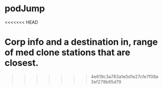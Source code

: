 podJump
=======
<<<<<<< HEAD

Corp info and a destination in, range of med clone stations that are closest.
=======
>>>>>>> 4e619c3a783a1e0d1e27cfe7f08a3ef279b65d79
